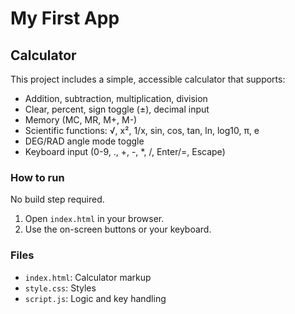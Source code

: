 # My First App

## Calculator

This project includes a simple, accessible calculator that supports:

- Addition, subtraction, multiplication, division
- Clear, percent, sign toggle (±), decimal input
- Memory (MC, MR, M+, M-)
- Scientific functions: √, x², 1/x, sin, cos, tan, ln, log10, π, e
- DEG/RAD angle mode toggle
- Keyboard input (0-9, ., +, -, *, /, Enter/=, Escape)

### How to run

No build step required.

1. Open `index.html` in your browser.
2. Use the on-screen buttons or your keyboard.

### Files

- `index.html`: Calculator markup
- `style.css`: Styles
- `script.js`: Logic and key handling
